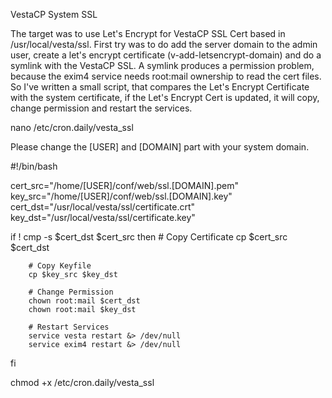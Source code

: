VestaCP System SSL

The target was to use Let's Encrypt for VestaCP SSL Cert based in /usr/local/vesta/ssl. First try was to do add the server domain to the admin user, create a let's encrypt certificate (v-add-letsencrypt-domain) and do a symlink with the VestaCP SSL. A symlink produces a permission problem, because the exim4 service needs root:mail ownership to read the cert files. So I've written a small script, that compares the Let's Encrypt Certificate with the system certificate, if the Let's Encrypt Cert is updated, it will copy, change permission and restart the services.

nano /etc/cron.daily/vesta_ssl

Please change the [USER] and [DOMAIN] part with your system domain.

#!/bin/bash

cert_src="/home/[USER]/conf/web/ssl.[DOMAIN].pem"
key_src="/home/[USER]/conf/web/ssl.[DOMAIN].key"
cert_dst="/usr/local/vesta/ssl/certificate.crt"
key_dst="/usr/local/vesta/ssl/certificate.key"

if ! cmp -s $cert_dst $cert_src
then
        # Copy Certificate
        cp $cert_src $cert_dst

        # Copy Keyfile
        cp $key_src $key_dst

        # Change Permission
        chown root:mail $cert_dst
        chown root:mail $key_dst

        # Restart Services
        service vesta restart &> /dev/null
        service exim4 restart &> /dev/null
fi

chmod +x /etc/cron.daily/vesta_ssl
